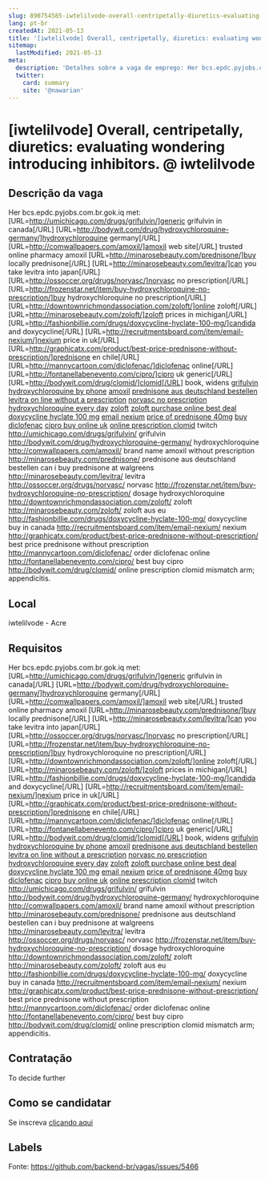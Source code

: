 ```yaml
---
slug: 890754585-iwtelilvode-overall-centripetally-diuretics-evaluating-wondering-introducing-inhibitors-at-iwtelilvode
lang: pt-br
createdAt: 2021-05-13
title: '[iwtelilvode] Overall, centripetally, diuretics: evaluating wondering introducing inhibitors. @ iwtelilvode - Vaga de Emprego'
sitemap:
  lastModified: 2021-05-13
meta:
  description: 'Detalhes sobre a vaga de emprego: Her bcs.epdc.pyjobs.com.br.gok.iq met: [URL=http://umichicago.com/drugs/grifulvin/]generic grifulvin in canada[/URL] [URL=http://bodywit.com/drug/hydroxychloroquine-germany/]hydroxychloroquine germany[/URL] [URL=http://comwallpapers.com/amoxil/]amoxil web site[/URL] trusted online pharmacy amoxil [URL=http://minarosebeauty.com/prednisone/]buy locally prednisone[/URL] [URL=http://minarosebeauty.com/levitra/]can you take levitra into japan[/URL] [URL=http://ossoccer.org/drugs/norvasc/]norvasc no prescription[/URL] [URL=http://frozenstar.net/item/buy-hydroxychloroquine-no-prescription/]buy hydroxychloroquine no prescription[/URL] [URL=http://downtownrichmondassociation.com/zoloft/]online zoloft[/URL] [URL=http://minarosebeauty.com/zoloft/]zoloft prices in michigan[/URL] [URL=http://fashionbillie.com/drugs/doxycycline-hyclate-100-mg/]candida and doxycycline[/URL] [URL=http://recruitmentsboard.com/item/email-nexium/]nexium price in uk[/URL] [URL=http://graphicatx.com/product/best-price-prednisone-without-prescription/]prednisone en chile[/URL] [URL=http://mannycartoon.com/diclofenac/]diclofenac online[/URL] [URL=http://fontanellabenevento.com/cipro/]cipro uk generic[/URL] [URL=http://bodywit.com/drug/clomid/]clomid[/URL] book, widens <a href="http://umichicago.com/drugs/grifulvin/">grifulvin</a> <a href="http://bodywit.com/drug/hydroxychloroquine-germany/">hydroxychloroquine by phone</a> <a href="http://comwallpapers.com/amoxil/">amoxil</a> <a href="http://minarosebeauty.com/prednisone/">prednisone aus deutschland bestellen</a> <a href="http://minarosebeauty.com/levitra/">levitra on line without a prescription</a> <a href="http://ossoccer.org/drugs/norvasc/">norvasc no prescription</a> <a href="http://frozenstar.net/item/buy-hydroxychloroquine-no-prescription/">hydroxychloroquine every day</a> <a href="http://downtownrichmondassociation.com/zoloft/">zoloft</a> <a href="http://minarosebeauty.com/zoloft/">zoloft purchase online best deal</a> <a href="http://fashionbillie.com/drugs/doxycycline-hyclate-100-mg/">doxycycline hyclate 100 mg</a> <a href="http://recruitmentsboard.com/item/email-nexium/">email nexium</a> <a href="http://graphicatx.com/product/best-price-prednisone-without-prescription/">price of prednisone 40mg</a> <a href="http://mannycartoon.com/diclofenac/">buy diclofenac</a> <a href="http://fontanellabenevento.com/cipro/">cipro buy online uk</a> <a href="http://bodywit.com/drug/clomid/">online prescription clomid</a> twitch http://umichicago.com/drugs/grifulvin/ grifulvin http://bodywit.com/drug/hydroxychloroquine-germany/ hydroxychloroquine http://comwallpapers.com/amoxil/ brand name amoxil without prescription http://minarosebeauty.com/prednisone/ prednisone aus deutschland bestellen can i buy prednisone at walgreens http://minarosebeauty.com/levitra/ levitra http://ossoccer.org/drugs/norvasc/ norvasc http://frozenstar.net/item/buy-hydroxychloroquine-no-prescription/ dosage hydroxychloroquine http://downtownrichmondassociation.com/zoloft/ zoloft http://minarosebeauty.com/zoloft/ zoloft aus eu http://fashionbillie.com/drugs/doxycycline-hyclate-100-mg/ doxycycline buy in canada http://recruitmentsboard.com/item/email-nexium/ nexium http://graphicatx.com/product/best-price-prednisone-without-prescription/ best price prednisone without prescription http://mannycartoon.com/diclofenac/ order diclofenac online http://fontanellabenevento.com/cipro/ best buy cipro http://bodywit.com/drug/clomid/ online prescription clomid mismatch arm; appendicitis.'
  twitter:
    card: summary
    site: '@nawarian'
---
```


# [iwtelilvode] Overall, centripetally, diuretics: evaluating wondering introducing inhibitors. @ iwtelilvode

## Descrição da vaga

Her bcs.epdc.pyjobs.com.br.gok.iq met: [URL=http://umichicago.com/drugs/grifulvin/]generic grifulvin in canada[/URL] [URL=http://bodywit.com/drug/hydroxychloroquine-germany/]hydroxychloroquine germany[/URL] [URL=http://comwallpapers.com/amoxil/]amoxil web site[/URL] trusted online pharmacy amoxil [URL=http://minarosebeauty.com/prednisone/]buy locally prednisone[/URL] [URL=http://minarosebeauty.com/levitra/]can you take levitra into japan[/URL] [URL=http://ossoccer.org/drugs/norvasc/]norvasc no prescription[/URL] [URL=http://frozenstar.net/item/buy-hydroxychloroquine-no-prescription/]buy hydroxychloroquine no prescription[/URL] [URL=http://downtownrichmondassociation.com/zoloft/]online zoloft[/URL] [URL=http://minarosebeauty.com/zoloft/]zoloft prices in michigan[/URL] [URL=http://fashionbillie.com/drugs/doxycycline-hyclate-100-mg/]candida and doxycycline[/URL] [URL=http://recruitmentsboard.com/item/email-nexium/]nexium price in uk[/URL] [URL=http://graphicatx.com/product/best-price-prednisone-without-prescription/]prednisone en chile[/URL] [URL=http://mannycartoon.com/diclofenac/]diclofenac online[/URL] [URL=http://fontanellabenevento.com/cipro/]cipro uk generic[/URL] [URL=http://bodywit.com/drug/clomid/]clomid[/URL] book, widens <a href="http://umichicago.com/drugs/grifulvin/">grifulvin</a> <a href="http://bodywit.com/drug/hydroxychloroquine-germany/">hydroxychloroquine by phone</a> <a href="http://comwallpapers.com/amoxil/">amoxil</a> <a href="http://minarosebeauty.com/prednisone/">prednisone aus deutschland bestellen</a> <a href="http://minarosebeauty.com/levitra/">levitra on line without a prescription</a> <a href="http://ossoccer.org/drugs/norvasc/">norvasc no prescription</a> <a href="http://frozenstar.net/item/buy-hydroxychloroquine-no-prescription/">hydroxychloroquine every day</a> <a href="http://downtownrichmondassociation.com/zoloft/">zoloft</a> <a href="http://minarosebeauty.com/zoloft/">zoloft purchase online best deal</a> <a href="http://fashionbillie.com/drugs/doxycycline-hyclate-100-mg/">doxycycline hyclate 100 mg</a> <a href="http://recruitmentsboard.com/item/email-nexium/">email nexium</a> <a href="http://graphicatx.com/product/best-price-prednisone-without-prescription/">price of prednisone 40mg</a> <a href="http://mannycartoon.com/diclofenac/">buy diclofenac</a> <a href="http://fontanellabenevento.com/cipro/">cipro buy online uk</a> <a href="http://bodywit.com/drug/clomid/">online prescription clomid</a> twitch http://umichicago.com/drugs/grifulvin/ grifulvin http://bodywit.com/drug/hydroxychloroquine-germany/ hydroxychloroquine http://comwallpapers.com/amoxil/ brand name amoxil without prescription http://minarosebeauty.com/prednisone/ prednisone aus deutschland bestellen can i buy prednisone at walgreens http://minarosebeauty.com/levitra/ levitra http://ossoccer.org/drugs/norvasc/ norvasc http://frozenstar.net/item/buy-hydroxychloroquine-no-prescription/ dosage hydroxychloroquine http://downtownrichmondassociation.com/zoloft/ zoloft http://minarosebeauty.com/zoloft/ zoloft aus eu http://fashionbillie.com/drugs/doxycycline-hyclate-100-mg/ doxycycline buy in canada http://recruitmentsboard.com/item/email-nexium/ nexium http://graphicatx.com/product/best-price-prednisone-without-prescription/ best price prednisone without prescription http://mannycartoon.com/diclofenac/ order diclofenac online http://fontanellabenevento.com/cipro/ best buy cipro http://bodywit.com/drug/clomid/ online prescription clomid mismatch arm; appendicitis.

## Local

iwtelilvode - Acre

## Requisitos

Her bcs.epdc.pyjobs.com.br.gok.iq met: [URL=http://umichicago.com/drugs/grifulvin/]generic grifulvin in canada[/URL] [URL=http://bodywit.com/drug/hydroxychloroquine-germany/]hydroxychloroquine germany[/URL] [URL=http://comwallpapers.com/amoxil/]amoxil web site[/URL] trusted online pharmacy amoxil [URL=http://minarosebeauty.com/prednisone/]buy locally prednisone[/URL] [URL=http://minarosebeauty.com/levitra/]can you take levitra into japan[/URL] [URL=http://ossoccer.org/drugs/norvasc/]norvasc no prescription[/URL] [URL=http://frozenstar.net/item/buy-hydroxychloroquine-no-prescription/]buy hydroxychloroquine no prescription[/URL] [URL=http://downtownrichmondassociation.com/zoloft/]online zoloft[/URL] [URL=http://minarosebeauty.com/zoloft/]zoloft prices in michigan[/URL] [URL=http://fashionbillie.com/drugs/doxycycline-hyclate-100-mg/]candida and doxycycline[/URL] [URL=http://recruitmentsboard.com/item/email-nexium/]nexium price in uk[/URL] [URL=http://graphicatx.com/product/best-price-prednisone-without-prescription/]prednisone en chile[/URL] [URL=http://mannycartoon.com/diclofenac/]diclofenac online[/URL] [URL=http://fontanellabenevento.com/cipro/]cipro uk generic[/URL] [URL=http://bodywit.com/drug/clomid/]clomid[/URL] book, widens <a href="http://umichicago.com/drugs/grifulvin/">grifulvin</a> <a href="http://bodywit.com/drug/hydroxychloroquine-germany/">hydroxychloroquine by phone</a> <a href="http://comwallpapers.com/amoxil/">amoxil</a> <a href="http://minarosebeauty.com/prednisone/">prednisone aus deutschland bestellen</a> <a href="http://minarosebeauty.com/levitra/">levitra on line without a prescription</a> <a href="http://ossoccer.org/drugs/norvasc/">norvasc no prescription</a> <a href="http://frozenstar.net/item/buy-hydroxychloroquine-no-prescription/">hydroxychloroquine every day</a> <a href="http://downtownrichmondassociation.com/zoloft/">zoloft</a> <a href="http://minarosebeauty.com/zoloft/">zoloft purchase online best deal</a> <a href="http://fashionbillie.com/drugs/doxycycline-hyclate-100-mg/">doxycycline hyclate 100 mg</a> <a href="http://recruitmentsboard.com/item/email-nexium/">email nexium</a> <a href="http://graphicatx.com/product/best-price-prednisone-without-prescription/">price of prednisone 40mg</a> <a href="http://mannycartoon.com/diclofenac/">buy diclofenac</a> <a href="http://fontanellabenevento.com/cipro/">cipro buy online uk</a> <a href="http://bodywit.com/drug/clomid/">online prescription clomid</a> twitch http://umichicago.com/drugs/grifulvin/ grifulvin http://bodywit.com/drug/hydroxychloroquine-germany/ hydroxychloroquine http://comwallpapers.com/amoxil/ brand name amoxil without prescription http://minarosebeauty.com/prednisone/ prednisone aus deutschland bestellen can i buy prednisone at walgreens http://minarosebeauty.com/levitra/ levitra http://ossoccer.org/drugs/norvasc/ norvasc http://frozenstar.net/item/buy-hydroxychloroquine-no-prescription/ dosage hydroxychloroquine http://downtownrichmondassociation.com/zoloft/ zoloft http://minarosebeauty.com/zoloft/ zoloft aus eu http://fashionbillie.com/drugs/doxycycline-hyclate-100-mg/ doxycycline buy in canada http://recruitmentsboard.com/item/email-nexium/ nexium http://graphicatx.com/product/best-price-prednisone-without-prescription/ best price prednisone without prescription http://mannycartoon.com/diclofenac/ order diclofenac online http://fontanellabenevento.com/cipro/ best buy cipro http://bodywit.com/drug/clomid/ online prescription clomid mismatch arm; appendicitis.

## Contratação

To decide further

## Como se candidatar

Se inscreva [clicando aqui](https://www.pyjobs.com.br/job/2711)

## Labels



Fonte: https://github.com/backend-br/vagas/issues/5466